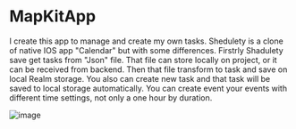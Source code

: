 # MapKitApp
I create this app to manage and create my own tasks. Shedulety is a clone of native IOS app "Calendar" but with some differences. Firstrly Shadulety save get tasks from "Json" file. That file can store locally on project, or it can be received from backend. Then that file transform to task and save on local Realm storage. You also can create new task and that task will be saved to local storage automatically. You can create event your events with different time settings, not only a one hour by duration.

![image](https://github.com/D1maSD/Shedulety/assets/93784266/f4cd2cb0-929d-44f5-9952-92365bc4937c)
